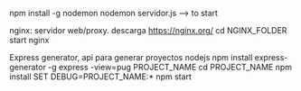 npm install -g nodemon
nodemon servidor.js --> to start

nginx: servidor web/proxy. descarga https://nginx.org/
cd NGINX_FOLDER
start nginx

Express generator, api para generar proyectos nodejs
npm install express-generator -g
express -view=pug PROJECT_NAME
cd PROJECT_NAME
npm install
SET DEBUG=PROJECT_NAME:*
npm start